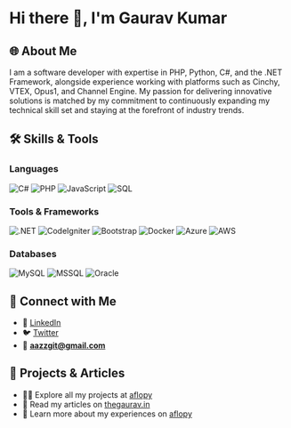 # Hi there 👋, I'm Gaurav Kumar

## 🌐 About Me
I am a software developer with expertise in PHP, Python, C#, and the .NET Framework, alongside experience working with platforms such as Cinchy, VTEX, Opus1, and Channel Engine. My passion for delivering innovative solutions is matched by my commitment to continuously expanding my technical skill set and staying at the forefront of industry trends.

## 🛠️ Skills & Tools

### Languages
![C#](https://img.shields.io/badge/C%23-239120?style=for-the-badge&logo=c-sharp&logoColor=white)
![PHP](https://img.shields.io/badge/PHP-777BB4?style=for-the-badge&logo=php&logoColor=white)
![JavaScript](https://img.shields.io/badge/JavaScript-F7DF1E?style=for-the-badge&logo=javascript&logoColor=black)
![SQL](https://img.shields.io/badge/SQL-003B57?style=for-the-badge&logo=sql&logoColor=white)

### Tools & Frameworks
![.NET](https://img.shields.io/badge/.NET-512BD4?style=for-the-badge&logo=dotnet&logoColor=white)
![CodeIgniter](https://img.shields.io/badge/CodeIgniter-EF4223?style=for-the-badge&logo=codeigniter&logoColor=white)
![Bootstrap](https://img.shields.io/badge/Bootstrap-7952B3?style=for-the-badge&logo=bootstrap&logoColor=white)
![Docker](https://img.shields.io/badge/Docker-2496ED?style=for-the-badge&logo=docker&logoColor=white)
![Azure](https://img.shields.io/badge/Azure-0078D4?style=for-the-badge&logo=microsoft-azure&logoColor=white)
![AWS](https://img.shields.io/badge/AWS-232F3E?style=for-the-badge&logo=amazon-aws&logoColor=white)

### Databases
![MySQL](https://img.shields.io/badge/MySQL-4479A1?style=for-the-badge&logo=mysql&logoColor=white)
![MSSQL](https://img.shields.io/badge/MSSQL-CC2927?style=for-the-badge&logo=microsoft-sql-server&logoColor=white)
![Oracle](https://img.shields.io/badge/Oracle-F80000?style=for-the-badge&logo=oracle&logoColor=white)

## 🔗 Connect with Me
- 💼 [LinkedIn](https://www.linkedin.com/in/flopy/)
- 🐦 [Twitter](https://twitter.com/rjflopy)
- 📧 **aazzgit@gmail.com**

## 🌟 Projects & Articles
- 👨‍💻 Explore all my projects at [aflopy](https://www.linkedin.com/in/flopy/)
- 📝 Read my articles on [thegaurav.in]([thegaurav.in)
- 📄 Learn more about my experiences on [aflopy](aflopy.com)




